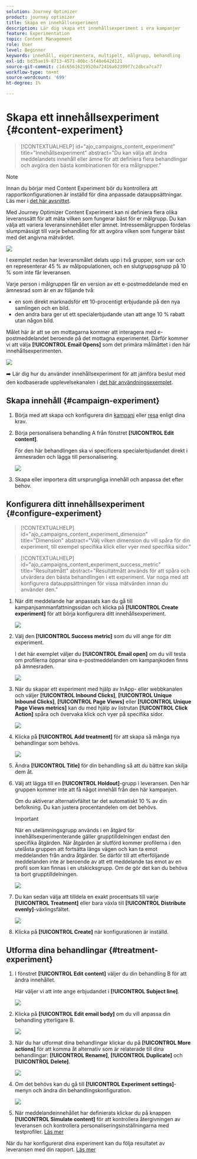 ```yaml
---
solution: Journey Optimizer
product: journey optimizer
title: Skapa en innehållsexperiment
description: Lär dig skapa ett innehållsexperiment i era kampanjer
feature: Experimentation
topic: Content Management
role: User
level: Beginner
keywords: innehåll, experimentera, multipelt, målgrupp, behandling
exl-id: bd35ae19-8713-4571-80bc-5f40e642d121
source-git-commit: c1dc65616219520a72416a62399f7c2dbca7ca77
workflow-type: tm+mt
source-wordcount: '699'
ht-degree: 1%

---
```


# Skapa ett innehållsexperiment {#content-experiment}

>[!CONTEXTUALHELP]
>id="ajo_campaigns_content_experiment"
>title="Innehållsexperiment"
>abstract="Du kan välja att ändra meddelandets innehåll eller ämne för att definiera flera behandlingar och avgöra den bästa kombinationen för era målgrupper."

>[!NOTE]
>
>Innan du börjar med Content Experiment bör du kontrollera att rapportkonfigurationen är inställd för dina anpassade datauppsättningar. Läs mer i [det här avsnittet](../reports/reporting-configuration.md).

Med Journey Optimizer Content Experiment kan ni definiera flera olika leveranssätt för att mäta vilken som fungerar bäst för er målgrupp. Du kan välja att variera leveransinnehållet eller ämnet. Intressemålgruppen fördelas slumpmässigt till varje behandling för att avgöra vilken som fungerar bäst med det angivna mätvärdet.

![](../rn/assets/do-not-localize/experiment.gif)

I exemplet nedan har leveransmålet delats upp i två grupper, som var och en representerar 45 % av målpopulationen, och en slutgruppsgrupp på 10 % som inte får leveransen.

Varje person i målgruppen får en version av ett e-postmeddelande med en ämnesrad som är en av följande två:

* en som direkt marknadsför ett 10-procentigt erbjudande på den nya samlingen och en bild.
* den andra bara ger ut ett specialerbjudande utan att ange 10 % rabatt utan någon bild.

Målet här är att se om mottagarna kommer att interagera med e-postmeddelandet beroende på det mottagna experimentet. Därför kommer vi att välja **[!UICONTROL Email Opens]** som det primära målmåttet i den här innehållsexperimenten.

![](assets/content_experiment.png)

➡️ Lär dig hur du använder innehållsexperiment för att jämföra beslut med den kodbaserade upplevelsekanalen i [det här användningsexemplet](../experience-decisioning/experience-decisioning-uc.md).

## Skapa innehåll {#campaign-experiment}

1. Börja med att skapa och konfigurera din [kampanj](../campaigns/create-campaign.md) eller [resa](../building-journeys/journeys-message.md) enligt dina krav.

1. Börja personalisera behandling A från fönstret **[!UICONTROL Edit content]**.

   För den här behandlingen ska vi specificera specialerbjudandet direkt i ämnesraden och lägga till personalisering.

   ![](assets/content_experiment_5.png)

1. Skapa eller importera ditt ursprungliga innehåll och anpassa det efter behov.

## Konfigurera ditt innehållsexperiment {#configure-experiment}

>[!CONTEXTUALHELP]
>id="ajo_campaigns_content_experiment_dimension"
>title="Dimension"
>abstract="Välj vilken dimension du vill spåra för din experiment, till exempel specifika klick eller vyer med specifika sidor."

>[!CONTEXTUALHELP]
>id="ajo_campaigns_content_experiment_success_metric"
>title="Resultatmått"
>abstract="Resultatmått används för att spåra och utvärdera den bästa behandlingen i ett experiment. Var noga med att konfigurera datauppsättningen för vissa mätvärden innan du använder den."

1. När ditt meddelande har anpassats kan du gå till kampanjsammanfattningssidan och klicka på **[!UICONTROL Create experiment]** för att börja konfigurera ditt innehållsexperiment.

   ![](assets/content_experiment_3.png)

1. Välj den **[!UICONTROL Success metric]** som du vill ange för ditt experiment.

   I det här exemplet väljer du **[!UICONTROL Email open]** om du vill testa om profilerna öppnar sina e-postmeddelanden om kampanjkoden finns på ämnesraden.

   ![](assets/content_experiment_11.png)

1. När du skapar ett experiment med hjälp av InApp- eller webbkanalen och väljer **[!UICONTROL Inbound Clicks]**, **[!UICONTROL Unique Inbound Clicks]**, **[!UICONTROL Page Views]** eller **[!UICONTROL Unique Page Views metrics]** kan du med hjälp av listrutan **[!UICONTROL Click Action]** spåra och övervaka klick och vyer på specifika sidor.

   ![](assets/content_experiment_20.png)

1. Klicka på **[!UICONTROL Add treatment]** för att skapa så många nya behandlingar som behövs.

   ![](assets/content_experiment_8.png)

1. Ändra **[!UICONTROL Title]** för din behandling så att du bättre kan skilja dem åt.

1. Välj att lägga till en **[!UICONTROL Holdout]**-grupp i leveransen. Den här gruppen kommer inte att få något innehåll från den här kampanjen.

   Om du aktiverar alternativfältet tar det automatiskt 10 % av din befolkning. Du kan justera procentandelen om det behövs.

   >[!IMPORTANT]
   >
   >När en utelämningsgrupp används i en åtgärd för innehållsexperimenterande gäller grupptilldelningen endast den specifika åtgärden. När åtgärden är slutförd kommer profilerna i den utelåsta gruppen att fortsätta längs vägen och kan ta emot meddelanden från andra åtgärder. Se därför till att efterföljande meddelanden inte är beroende av att ett meddelande tas emot av en profil som kan finnas i en utskicksgrupp. Om de gör det kan du behöva ta bort grupptilldelningen.

   ![](assets/content_experiment_12.png)

1. Du kan sedan välja att tilldela en exakt procentsats till varje **[!UICONTROL Treatment]** eller bara växla till **[!UICONTROL Distribute evenly]**-växlingsfältet.

   ![](assets/content_experiment_13.png)

1. Klicka på **[!UICONTROL Create]** när konfigurationen är inställd.

## Utforma dina behandlingar {#treatment-experiment}

1. I fönstret **[!UICONTROL Edit content]** väljer du din behandling B för att ändra innehållet.

   Här väljer vi att inte ange erbjudandet i **[!UICONTROL Subject line]**.

   ![](assets/content_experiment_18.png)

1. Klicka på **[!UICONTROL Edit email body]** om du vill anpassa din behandling ytterligare B.

   ![](assets/content_experiment_9.png)

1. När du har utformat dina behandlingar klickar du på **[!UICONTROL More actions]** för att komma åt alternativ som är relaterade till dina behandlingar: **[!UICONTROL Rename]**, **[!UICONTROL Duplicate]** och **[!UICONTROL Delete]**.

   ![](assets/content_experiment_7.png)

1. Om det behövs kan du gå till **[!UICONTROL Experiment settings]**-menyn och ändra din behandlingskonfiguration.

   ![](assets/content_experiment_19.png)

1. När meddelandeinnehållet har definierats klickar du på knappen **[!UICONTROL Simulate content]** för att kontrollera återgivningen av leveransen och kontrollera personaliseringsinställningarna med testprofiler. [Läs mer](../content-management/preview-test.md)

När du har konfigurerat dina experiment kan du följa resultatet av leveransen med din rapport. [Läs mer](../reports/campaign-global-report-cja-experimentation.md)


